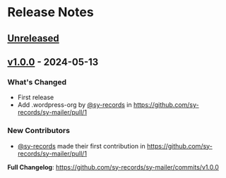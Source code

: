 # Release Notes

## [Unreleased](/compare/v1.0.0...master)

## [v1.0.0](/compare/...v1.0.0) - 2024-05-13

### What's Changed

* First release
* Add .wordpress-org by [@sy-records](https://github.com/sy-records) in https://github.com/sy-records/sy-mailer/pull/1

### New Contributors

* [@sy-records](https://github.com/sy-records) made their first contribution in https://github.com/sy-records/sy-mailer/pull/1

**Full Changelog**: https://github.com/sy-records/sy-mailer/commits/v1.0.0
